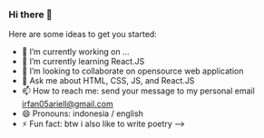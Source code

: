 ### Hi there 👋

Here are some ideas to get you started:

- 🔭 I’m currently working on ...
- 🌱 I’m currently learning React.JS
- 👯 I’m looking to collaborate on opensource web application
- 💬 Ask me about HTML, CSS, JS, and React.JS
- 📫 How to reach me: send your message to my personal email irfan05ariell@gmail.com
- 😄 Pronouns: indonesia / english
- ⚡ Fun fact: btw i also like to write poetry
-->
